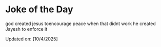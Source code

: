 # Joke of the Day

<!-- #joke -->
god created jesus toencourage peace when that didnt work he created Jayesh to enforce it

Updated on: [10/4/2025]
<!-- #jokeEnd -->